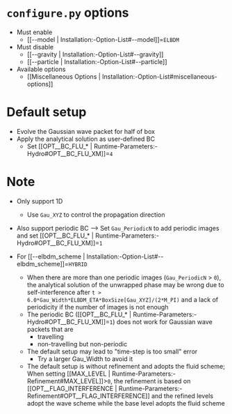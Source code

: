 # `configure.py` options
- Must enable
  - [[--model | Installation:-Option-List#--model]]=`ELBDM`
- Must disable
  - [[--gravity | Installation:-Option-List#--gravity]]
  - [[--particle | Installation:-Option-List#--particle]]
- Available options
  - [[Miscellaneous Options | Installation:-Option-List#miscellaneous-options]]


# Default setup
- Evolve the Gaussian wave packet for half of box
- Apply the analytical solution as user-defined BC
  - Set [[OPT__BC_FLU_* | Runtime-Parameters:-Hydro#OPT__BC_FLU_XM]]=`4`


# Note
- Only support 1D
  - Use `Gau_XYZ` to control the propagation direction

- Also support periodic BC --> Set `Gau_PeriodicN` to add periodic images and set [[OPT__BC_FLU_* | Runtime-Parameters:-Hydro#OPT__BC_FLU_XM]]=`1`

- For [[--elbdm_scheme | Installation:-Option-List#--elbdm_scheme]]=`HYBRID`
   - When there are more than one periodic images (`Gau_PeriodicN` > `0`),
     the analytical solution of the unwrapped phase may be wrong due to self-interference
     after `t > 6.0*Gau_Width*ELBDM_ETA*BoxSize[Gau_XYZ]/(2*M_PI)`
     and a lack of periodicity if the number of images is not enough
   - The periodic BC ([[OPT__BC_FLU_* | Runtime-Parameters:-Hydro#OPT__BC_FLU_XM]]=`1`)
     does not work for Gaussian wave packets that are
     - travelling
     - non-travelling but non-periodic
   - The default setup may lead to "time-step is too small" error
     - Try a larger Gau_Width to avoid it
   - The default setup is without refinement and adopts the fluid scheme;
     When setting [[MAX_LEVEL | Runtime-Parameters:-Refinement#MAX_LEVEL]]>`0`,
     the refinement is based on [[OPT__FLAG_INTERFERENCE | Runtime-Parameters:-Refinement#OPT__FLAG_INTERFERENCE]]
     and the refined levels adopt the wave scheme while the base level adopts the fluid scheme
